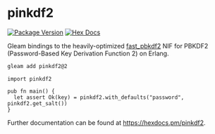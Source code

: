 # pinkdf2

[![Package Version](https://img.shields.io/hexpm/v/pinkdf2)](https://hex.pm/packages/pinkdf2)
[![Hex Docs](https://img.shields.io/badge/hex-docs-ffaff3)](https://hexdocs.pm/pinkdf2/)

Gleam bindings to the heavily-optimized [fast_pbkdf2](https://github.com/esl/fast_pbkdf2) NIF for PBKDF2 (Password-Based Key Derivation Function 2) on Erlang.

```sh
gleam add pinkdf2@2
```
```gleam
import pinkdf2

pub fn main() {
  let assert Ok(key) = pinkdf2.with_defaults("password", pinkdf2.get_salt())
}
```

Further documentation can be found at <https://hexdocs.pm/pinkdf2>.
